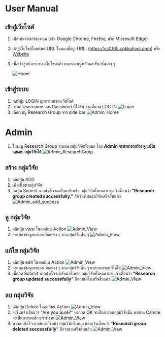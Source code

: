 # User Manual
## เข้าสู่เว็บไซต์

1. เปิดเบราว์เซอร์ของคุณ (เช่น Google Chrome, Firefox, หรือ Microsoft Edge)
2. เข้าสู่เว็บไซต์โดยพิมพ์ URL ในแถบที่อยู่: URL: (https://cs0165.cpkkuhost.com)
   หรือ [Website](https://cs0165.cpkkuhost.com/)
3. เมื่อเข้าสู่หน้าแรกของเว็บไซต์แล้วจะแสดงเมนูหลักและฟังก์ชันต่าง ๆ
   
   ![Home](images/home.png)

## เข้าสู่ระบบ
1. กดที่ปุ่ม LOGIN มุมขวาบนของเว็บไซต์
2. กรอก Username และ Password ที่ได้รับ จากนั้นกด LOG IN
   ![Login](images/login.png)
3. เลือกเมนู Research Group จาก side bar
   ![Admin_Home](images/admin_home.png)

# Admin 
1. ในเมนู Research Group จะแสดงกลุ่มวิจัยทั้งหมด โดย **Admin จะสามารถสร้าง ดู แก้ไข และลบ กลุ่มวิจัยได้**
   ![Admin_ResearchGroip](images/admin_researchgroup.png)

## สร้าง กลุ่มวิจัย
1. คลิกปุ่ม ADD
2. เพิ่มเนื้อหากลุ่มวิจัย
3. กดปุ่ม Submit หากสำเร็จจะกลับมายังหน้า กลุ่มวิจัยทั้งหมด และแจ้งเตือนว่า **"Research group created successfully."** ถือว่าเพิ่มกลุ่มวิจัยเสร็จสิ้นแล้ว
   ![Admin_add_success](images/admin_add_success.png)

## ดู กลุ่มวิจัย
1. คลิกปุ่ม view ในคอลัมน์ Action
   ![Admin_View](images/admin_view.png)
2. จะแสดงข้อมูลรายละเอียดต่าง ๆ ของกลุ่มวิจัยนั้น ๆ
   ![Admin_View](images/admin_viewdetail.png)

## แก้ไข กลุ่มวิจัย
1. คลิกปุ่ม edit ในคอลัมน์ Action
   ![Admin_View](images/admin_edit.png)
2. จะแสดงข้อมูลรายละเอียดต่าง ๆ ของกลุ่มวิจัยนั้น ๆ และสามารถแก้ไขได้
   ![Admin_View](images/admin_editdetail.png)
3. เมื่อกด Submit หากสำเร็จจะกลับมายังหน้า กลุ่มวิจัยทั้งหมด และแจ้งเตือนว่า **"Research group updated successfully"** ถือว่าแก้ไขเสร็จสิ้นแล้ว
   ![Admin_View](images/admin_update_success.png)
   
## ลบ กลุ่มวิจัย
1. คลิกปุ่ม Delete ในคอลัมน์ Action
   ![Admin_View](images/admin_del.png)
2. จะขึ้นแจ้งเตือนว่า "Are you Sure?" หากกด OK จะเป็นการลบกลุ่มวิจัยนั้น หากกด Cancle จะเป็นการยกเลิกการทำงาน
   ![Admin_View](images/alert_del.png)
3. หากลบสำเร็จจะกลับมายังหน้า กลุ่มวิจัยทั้งหมด และแจ้งเตือนว่า **"Research group deleted successfully"** ถือว่าลบเสร็จสิ้นแล้ว
   ![Admin_View](images/del_success.png)


